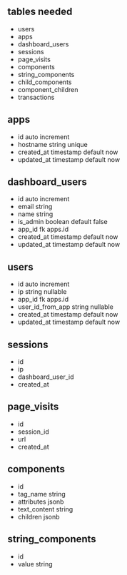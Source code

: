 ## tables needed
- users
- apps
- dashboard_users
- sessions
- page_visits
- components
- string_components
- child_components
- component_children
- transactions

## apps
- id auto increment 
- hostname string unique
- created_at timestamp default now
- updated_at timestamp default now

## dashboard_users
- id auto increment
- email string
- name string
- is_admin boolean default false
- app_id fk apps.id
- created_at timestamp default now
- updated_at timestamp default now

## users
- id auto increment
- ip string nullable
- app_id fk apps.id
- user_id_from_app string nullable
- created_at timestamp default now
- updated_at timestamp default now

## sessions
- id
- ip
- dashboard_user_id
- created_at

## page_visits
- id
- session_id
- url
- created_at

## components
- id
- tag_name string
- attributes jsonb
- text_content string
- children jsonb

## string_components
- id
- value string
